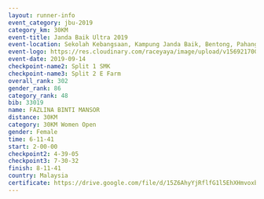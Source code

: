 ```yaml
---
layout: runner-info 
event_category: jbu-2019 
category_km: 30KM 
event-title: Janda Baik Ultra 2019
event-location: Sekolah Kebangsaan, Kampung Janda Baik, Bentong, Pahang, Malaysia 
event-logo: https://res.cloudinary.com/raceyaya/image/upload/v1569217009/logo/janda-baik_vch1pc.jpg 
event-date: 2019-09-14 
checkpoint-name2: Split 1 SMK 
checkpoint-name3: Split 2 E Farm 
overall_rank: 302
gender_rank: 86
category_rank: 48
bib: 33019
name: FAZLINA BINTI MANSOR
distance: 30KM
category: 30KM Women Open
gender: Female
time: 6-11-41
start: 2-00-00
checkpoint2: 4-39-05
checkpoint3: 7-30-32
finish: 8-11-41
country: Malaysia
certificate: https://drive.google.com/file/d/15Z6AhyYjRflfG1l5EhXHmvoxbp45iU5D/view?usp=sharing
---
```

